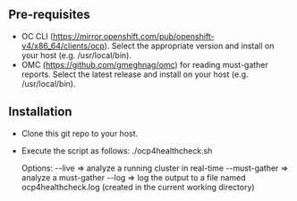 ## Pre-requisites

- OC CLI (https://mirror.openshift.com/pub/openshift-v4/x86_64/clients/ocp). Select the appropriate version and install on your host (e.g. /usr/local/bin).
- OMC (https://github.com/gmeghnag/omc) for reading must-gather reports.  Select the latest release and install on your host (e.g. /usr/local/bin).


## Installation

- Clone this git repo to your host.
- Execute the script as follows:
  ./ocp4healthcheck.sh 

  Options:
     --live         => analyze a running cluster in real-time
     --must-gather  => analyze a must-gather
     --log          => log the output to a file named ocp4healthcheck.log (created in the current working directory)

